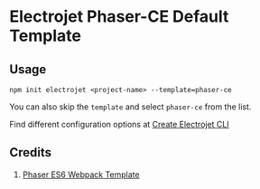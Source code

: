 # Electrojet Phaser-CE Default Template

## Usage

```
npm init electrojet <project-name> --template=phaser-ce
```

You can also skip the `template` and select `phaser-ce` from the list.

Find different configuration options at [Create Electrojet CLI](https://github.com/BoyWithSilverWings/create-electrojet/tree/master/packages/phaser-ce)

## Credits 

1. [Phaser ES6 Webpack Template](https://github.com/lean/phaser-es6-webpack)
